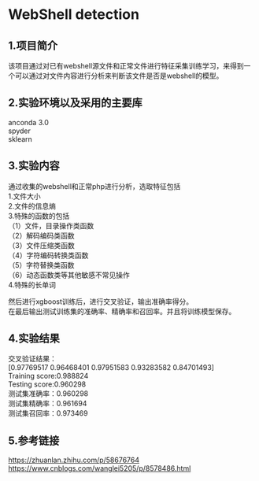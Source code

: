 WebShell detection
=============  

1.项目简介  
----  
该项目通过对已有webshell源文件和正常文件进行特征采集训练学习，来得到一个可以通过对文件内容进行分析来判断该文件是否是webshell的模型。  

2.实验环境以及采用的主要库
----  
anconda 3.0  
spyder  
sklearn  

3.实验内容
----  
通过收集的webshell和正常php进行分析，选取特征包括  
1.文件大小  
2.文件的信息熵  
3.特殊的函数的包括  
（1）文件，目录操作类函数  
（2）解码编码类函数  
（3）文件压缩类函数  
（4）字符编码转换类函数  
（5）字符替换类函数  
（6）动态函数类等其他敏感不常见操作  
4.特殊的长单词  

然后进行xgboost训练后，进行交叉验证，输出准确率得分。  
在最后输出测试训练集的准确率、精确率和召回率。并且将训练模型保存。  

4.实验结果
----  
交叉验证结果：  
[0.97769517 0.96468401 0.97951583 0.93283582 0.84701493]  
Training score:0.988824  
Testing score:0.960298  
测试集准确率：0.960298  
测试集精确率：0.961694  
测试集召回率：0.973469  

5.参考链接
----
https://zhuanlan.zhihu.com/p/58676764   
https://www.cnblogs.com/wanglei5205/p/8578486.html  
